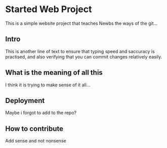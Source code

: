 # Started Web Project

This is a simple website project that teaches Newbs the ways of the git...

## Intro

This is another line of text to ensure that typing speed and saccuracy is practised, and also verifying that you can commit changes relatively easily.

## What is the meaning of all this

I think it is trying to make sense of it all...

## Deployment

Maybe i forgot to add to the repo?

## How to contribute

Add sense and not nonsense